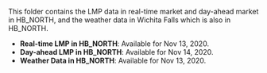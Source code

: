 This folder contains the LMP data in real-time market and day-ahead market in HB_NORTH, and the weather data in Wichita Falls which is also in HB_NORTH. 

- **Real-time LMP in HB_NORTH**: Available for Nov 13, 2020.
- **Day-ahead LMP in HB_NORTH**: Available for Nov 14, 2020.
- **Weather Data in HB_NORTH**: Available for Nov 13, 2020.